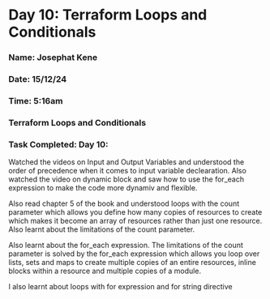 # Day 10: Terraform Loops and Conditionals

### Name: Josephat Kene

### Date: 15/12/24

### Time: 5:16am

### Terraform Loops and Conditionals

### Task Completed: Day 10:

Watched the videos on Input and Output Variables and understood the order of precedence when it comes to input variable declearation. Also watched the video on dynamic block and saw how to use the for_each expression to make the code more dynamiv and flexible.

Also read chapter 5 of the book and understood  loops with the count parameter which allows you define how many copies of resources to create which makes it become an array of resources rather than just one resource. Also learnt about the limitations of the count parameter.

Also learnt about the for_each expression. The limitations of the count parameter is solved by the for_each expression which allows you loop over lists, sets and maps to create multiple copies of an entire resources, inline blocks within a resource and multiple copies of a module. 

I also learnt about loops with for expression and for string directive